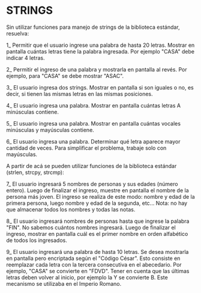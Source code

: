 # STRINGS


Sin utilizar funciones para manejo de strings de la biblioteca estándar, resuelva:


1_ Permitir que el usuario ingrese una palabra de hasta 20 letras. Mostrar en pantalla cuántas letras tiene la palabra ingresada.
Por ejemplo "CASA" debe indicar 4 letras.

2_ Permitir el ingreso de una palabra y mostrarla en pantalla al revés.
Por ejemplo, para "CASA" se debe mostrar "ASAC".

3_ El usuario ingresa dos strings. Mostrar en pantalla si son iguales o no, es decir, si tienen las mismas letras en las mismas posiciones.

4_ El usuario ingresa una palabra. Mostrar en pantalla cuántas letras A minúsculas contiene.

5_ El usuario ingresa una palabra. Mostrar en pantalla cuántas vocales minúsculas y mayúsculas contiene.

6_ El usuario ingresa una palabra. Determinar qué letra aparece mayor cantidad de veces. Para simplificar el problema, trabaje solo con mayúsculas.


A partir de acá se pueden utilizar funciones de la biblioteca estándar (strlen, strcpy, strcmp):


7_ El usuario ingresará 5 nombres de personas y sus edades (número entero). 
Luego de finalizar el ingreso, muestre en pantalla el nombre de la persona más joven.
El ingreso se realiza de este modo: nombre y edad de la primera persona, luego nombre y edad de la segunda, etc...
Nota: no hay que almacenar todos los nombres y todas las notas.

8_ El usuario ingresará nombres de personas hasta que ingrese la palabra "FIN". No sabemos cuántos nombres ingresará.
Luego de finalizar el ingreso, mostrar en pantalla cuál es el primer nombre en orden alfabético de todos los ingresados.

9_ El usuario ingresará una palabra de hasta 10 letras. Se desea mostrarla en pantalla pero encriptada según el "Código César".
Esto consiste en reemplazar cada letra con la tercera consecutiva en el abecedario. Por ejemplo, "CASA" se convierte en "FDVD".
Tener en cuenta que las últimas letras deben volver al inicio, por ejemplo la Y se convierte B.
Este mecanismo se utilizaba en el Imperio Romano.
